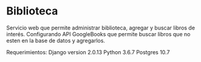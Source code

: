 # Biblioteca
Servicio web que permite administrar biblioteca, agregar y buscar libros de interés. Configurando API GoogleBooks que permite buscar libros que no esten en la base de datos y agregarlos.


Requerimientos:
Django version 2.0.13
Python 3.6.7
Postgres 10.7 
